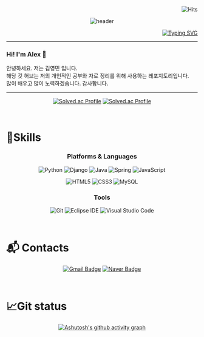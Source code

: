 <div align="center">

<div align='right'>

![Hits](https://hits.seeyoufarm.com/api/count/incr/badge.svg?url=https%3A%2F%2Fgithub.com%2FAlex-Redlich&count_bg=%23535353&title_bg=%23DC9F00&icon=&icon_color=%23E7E7E7&title=hits&edge_flat=false&)

</div>

![header](https://capsule-render.vercel.app/api?type=waving&color=timeauto&height=200&section=header&text=YoungMin%20Kim&fontColor=fcba03&fontSize=90&fontAlign=62&fontAlignY=32&desc=Alex_Redlich😎&descSize=25&descAlign=85&descAlignY=60&animation=twinkling)

<div align='right'>

[![Typing SVG](https://readme-typing-svg.demolab.com?font=Alkatra&weight=500&size=30&pause=1000&color=F7F7F7&width=435&lines=Honesty+is+the+best+policy%F0%9F%98%80)](https://git.io/typing-svg)

</div>
<hr>
<div align='left'>

### Hi! I'm Alex 🙌

안녕하세요. 저는 김영민 입니다.<br>
해당 깃 허브는 저의 개인적인 공부와 자료 정리를 위해 사용하는 레포지토리입니다.<br>
많이 배우고 많이 노력하겠습니다. 감사합니다.

</div>




<hr>

[![Solved.ac Profile](http://mazassumnida.wtf/api/v2/generate_badge?boj=ghg303)](https://solved.ac/ghg303/)
[![Solved.ac Profile](http://mazassumnida.wtf/api/v2/generate_badge?boj=v3030v)](https://solved.ac/v3030v/)

<br>
<div align='left'>

# 💪Skills

</div>

### Platforms & Languages
![Python](https://img.shields.io/badge/Python-3776AB.svg?&style=for-the-badge&logo=Python&logoColor=white)
![Django](https://img.shields.io/badge/Django-092E20.svg?&style=for-the-badge&logo=Android&logoColor=white)
![Java](https://img.shields.io/badge/Java-007396.svg?&style=for-the-badge&logo=Java&logoColor=white)
![Spring](https://img.shields.io/badge/Spring-6DB33F.svg?&style=for-the-badge&logo=Spring&logoColor=white)
![JavaScript](https://img.shields.io/badge/JavaScript-F7DF1E.svg?&style=for-the-badge&logo=JavaScript&logoColor=white)


![HTML5](https://img.shields.io/badge/HTML5-E34F26.svg?&style=for-the-badge&logo=HTML5&logoColor=white)
![CSS3](https://img.shields.io/badge/CSS3-1572B6.svg?&style=for-the-badge&logo=CSS3&logoColor=white)
![MySQL](https://img.shields.io/badge/MySQL-4479A1.svg?&style=for-the-badge&logo=MySQL&logoColor=white)


### Tools
![Git](https://img.shields.io/badge/Git-F05032.svg?&style=for-the-badge&logo=Git&logoColor=white)
![Eclipse IDE](https://img.shields.io/badge/Eclipse%20IDE-2C2255.svg?&style=for-the-badge&logo=Eclipse%20IDE&logoColor=white)
![Visual Studio Code](https://img.shields.io/badge/Visual%20Studio%20Code-007ACC.svg?&style=for-the-badge&logo=Visual%20Studio%20Code&logoColor=white)

<br>

<div align='left'>

# :mailbox_with_mail: Contacts
</div>

[![Gmail Badge](https://img.shields.io/badge/Gmail-d14836?style=flat-square&logo=Gmail&logoColor=white&link=mailto:kimsh1691@gmail.com)](mailto:jjiming94@gmail.com)
[![Naver Badge](https://img.shields.io/badge/Naver-03C75A?style=flat-square&logo=Naver&logoColor=white&link=mailto:rlatngus1691@naver.com)](mailto:ghg303@naver.com)

<br>

<div align='left'>

# 📈Git status

</div>

[![Ashutosh's github activity graph](https://github-readme-activity-graph.cyclic.app/graph?username=Alex-Redlich&theme=merko)](https://github.com/ashutosh00710/github-readme-activity-graph)